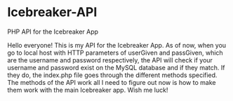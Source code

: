 # Icebreaker-API
PHP API for the Icebreaker App

Hello everyone!  This is my API for the Icebreaker App.  As of now, when you go to local host with HTTP parameters of userGiven and passGiven, which are the username and password respectively, the API will check if your username and password exist on the MySQL database and if they match.  If they do, the index.php file goes through the different methods specified.  The methods of the API work all I need to figure out now is how to make them work with the main Icebreaker app.  Wish me luck!










